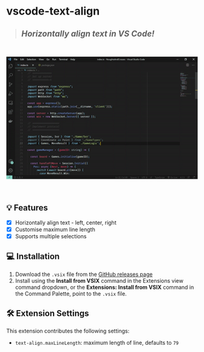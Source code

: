 # vscode-text-align

> ## _Horizontally align text in VS Code!_

<br />

![Demo](https://raw.githubusercontent.com/ansonmiu0214/vscode-text-align/main/media/demo.gif)

<br />

## 💡 Features

- [x] Horizontally align text - left, center, right
- [x] Customise maximum line length
- [x] Supports multiple selections

## 💻 Installation

1. Download the `.vsix` file from the [GitHub releases page](https://github.com/ansonmiu0214/vscode-text-align/releases)
2. Install using the **Install from VSIX** command in the Extensions view command dropdown, or the **Extensions: Install from VSIX** command in the Command Palette, point to the `.vsix` file.

## 🛠 Extension Settings

This extension contributes the following settings:

* `text-align.maxLineLength`: maximum length of line, defaults to `79`

